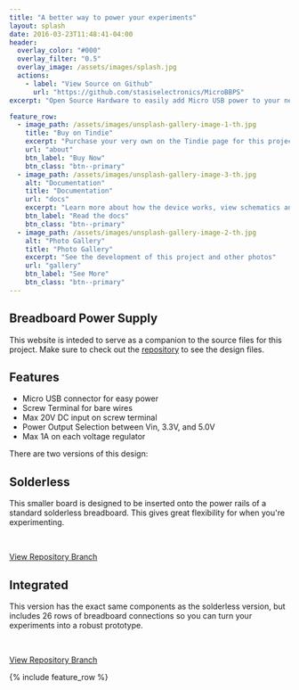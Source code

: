 ```yaml
---
title: "A better way to power your experiments"
layout: splash
date: 2016-03-23T11:48:41-04:00
header:
  overlay_color: "#000"
  overlay_filter: "0.5"
  overlay_image: /assets/images/splash.jpg
  actions:
    - label: "View Source on Github"
      url: "https://github.com/stasiselectronics/MicroBBPS"
excerpt: "Open Source Hardware to easily add Micro USB power to your next breadboard project"

feature_row:
  - image_path: /assets/images/unsplash-gallery-image-1-th.jpg
    title: "Buy on Tindie"
    excerpt: "Purchase your very own on the Tindie page for this project."
    url: "about"
    btn_label: "Buy Now"
    btn_class: "btn--primary"
  - image_path: /assets/images/unsplash-gallery-image-3-th.jpg
    alt: "Documentation"
    title: "Documentation"
    url: "docs"
    excerpt: "Learn more about how the device works, view schematics and CAD files"
    btn_label: "Read the docs"
    btn_class: "btn--primary"
  - image_path: /assets/images/unsplash-gallery-image-2-th.jpg
    alt: "Photo Gallery"
    title: "Photo Gallery"
    excerpt: "See the development of this project and other photos"
    url: "gallery"
    btn_label: "See More"
    btn_class: "btn--primary"
---
```


<h2>Breadboard Power Supply</h2>


This website is inteded to serve as a companion to the source files for this project. Make sure to check out the [repository](https://github.com/stasiselectronics/MicroBBPS) to see the design files.

## Features
- Micro USB connector for easy power
- Screw Terminal for bare wires
- Max 20V DC input on screw terminal
- Power Output Selection between Vin, 3.3V, and 5.0V
- Max 1A on each voltage regulator

There are two versions of this design:


<div style="clear: both;">
  <div style="float: left; margin-right 3em;">
    <img style="max-width: 400px" src="{{site.baseurl}}/assets/images/solderless.jpg" alt="">
  </div>
  <div>
    <h2>Solderless</h2>
    <p>This smaller board is designed to be inserted onto the power rails of a standard solderless breadboard. This gives great flexibility for when you're experimenting.</p>
    <br>
    <p><a href="https://github.com/stasiselectronics/MicroBBPS">View Repository Branch</a></p>
  </div>
</div>

<div style="clear: both;">
  <div style="float: left; margin-right 3em;">
    <img style="max-width: 400px" src="{{site.baseurl}}/assets/images/integrated_line.jpg" alt="">
  </div>
  <div>
    <h2>Integrated</h2>
    <p>This version has the exact same components as the solderless version, but includes 26 rows of breadboard connections so you can turn your experiments into a robust prototype.</p>
    <br>
    <p><a href="https://github.com/stasiselectronics/MicroBBPS/tree/variant-integrated">View Repository Branch</a></p>
  </div>
</div>


{% include feature_row %}
